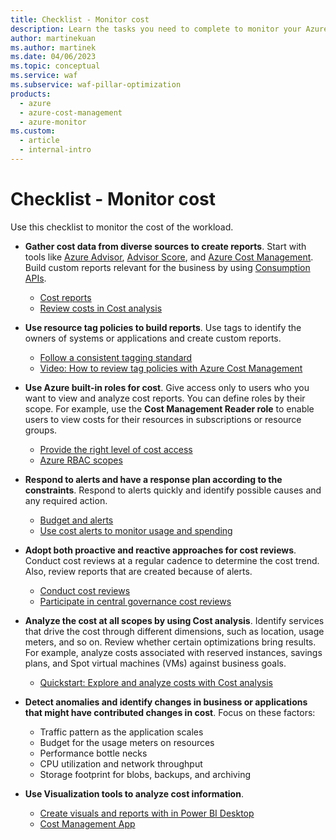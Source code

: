 ```yaml
---
title: Checklist - Monitor cost
description: Learn the tasks you need to complete to monitor your Azure workload cost. Checklist items include getting cost data from diverse sources, using resource tag policies, and more.
author: martinekuan
ms.author: martinek
ms.date: 04/06/2023
ms.topic: conceptual
ms.service: waf
ms.subservice: waf-pillar-optimization
products:
  - azure
  - azure-cost-management
  - azure-monitor
ms.custom:
  - article
  - internal-intro
---
```


# Checklist - Monitor cost

Use this checklist to monitor the cost of the workload. 

- **Gather cost data from diverse sources to create reports**. Start with tools like [Azure Advisor](/azure/advisor/advisor-cost-recommendations), [Advisor Score](/azure/advisor/azure-advisor-score), and [Azure Cost Management](/azure/cost-management-billing/costs/). Build custom reports relevant for the business by using [Consumption APIs](/rest/api/consumption/).
  - [Cost reports](./monitor-reports.md)
  - [Review costs in Cost analysis](/azure/cost-management-billing/costs/quick-acm-cost-analysis#review-costs-in-cost-analysis)

- **Use resource tag policies to build reports**. Use tags to identify the owners of systems or applications and create custom reports.
  - [Follow a consistent tagging standard](/azure/cloud-adoption-framework/ready/azure-best-practices/naming-and-tagging#metadata-tags)
  - [Video: How to review tag policies with Azure Cost Management](https://www.youtube.com/watch?v=nHQYcYGKuyw)

- **Use Azure built-in roles for cost**. Give access only to users who you want to view and analyze cost reports. You can define roles by their scope. For example, use the **Cost Management Reader role** to enable users to view costs for their resources in subscriptions or resource groups.
  - [Provide the right level of cost access](/azure/cloud-adoption-framework/ready/azure-best-practices/track-costs#provide-the-right-level-of-cost-access)
  - [Azure RBAC scopes](/azure/cost-management-billing/costs/understand-work-scopes#azure-rbac-scopes)

- **Respond to alerts and have a response plan according to the constraints**. Respond to alerts quickly and identify possible causes and any required action.
  - [Budget and alerts](monitor-alert.md)
  - [Use cost alerts to monitor usage and spending](/azure/cost-management-billing/costs/cost-mgt-alerts-monitor-usage-spending)

- **Adopt both proactive and reactive approaches for cost reviews**. Conduct cost reviews at a regular cadence to determine the cost trend. Also, review reports that are created because of alerts.
  - [Conduct cost reviews](./monitor-reviews.md)
  - [Participate in central governance cost reviews](/azure/cloud-adoption-framework/govern/cost-management/compliance-processes)

- **Analyze the cost at all scopes by using Cost analysis**. Identify services that drive the cost through different dimensions, such as location, usage meters, and so on. Review whether certain optimizations bring results. For example, analyze costs associated with reserved instances, savings plans, and Spot virtual machines (VMs) against business goals.
  - [Quickstart: Explore and analyze costs with Cost analysis](/azure/cost-management-billing/costs/quick-acm-cost-analysis)

- **Detect anomalies and identify changes in business or applications that might have contributed changes in cost**. Focus on these factors:
  - Traffic pattern as the application scales
  - Budget for the usage meters on resources
  - Performance bottle necks
  - CPU utilization and network throughput
  - Storage footprint for blobs, backups, and archiving

- **Use Visualization tools to analyze cost information**.
  - [Create visuals and reports with in Power BI Desktop](/power-bi/desktop-connect-azure-cost-management)
  - [Cost Management App](https://appsource.microsoft.com/product/power-bi/costmanagement.azurecostmanagementapp)
